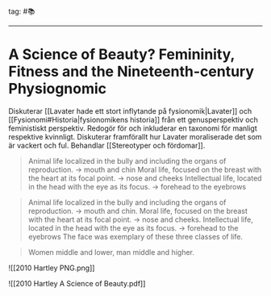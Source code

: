 tag: #📚 
- - - 
# A Science of Beauty? Femininity, Fitness and the Nineteenth-century Physiognomic

Diskuterar [[Lavater hade ett stort inflytande på fysionomik|Lavater]] och [[Fysionomi#Historia|fysionomikens historia]] från ett genusperspektiv och feministiskt perspektiv. Redogör för och inkluderar en taxonomi för manligt respektive kvinnligt. Diskuterar framförallt hur Lavater moraliserade det som är vackert och ful. Behandlar [[Stereotyper och fördomar]].

>Animal life localized in the bully and including the organs of reproduction. → mouth and chin
>Moral life, focused on the breast with the heart at its focal point. → nose and cheeks
>Intellectual life, located in the head with the eye as its focus. → forehead to the eyebrows

>Animal life localized in the bully and including the organs of reproduction. → mouth and chin. 
Moral life, focused on the breast with the heart at its focal point. → nose and cheeks.
Intellectual life, located in the head with the eye as its focus. → forehead to the eyebrows
The face was exemplary of these three classes of life.

>Women middle and lower, man middle and higher.

![[2010 Hartley PNG.png]]


![[2010 Hartley A Science of Beauty.pdf]]